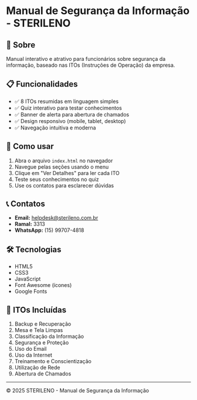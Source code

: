# Manual de Segurança da Informação - STERILENO

## 🎯 Sobre
Manual interativo e atrativo para funcionários sobre segurança da informação, baseado nas ITOs (Instruções de Operação) da empresa.

## 📋 Funcionalidades
- ✅ 8 ITOs resumidas em linguagem simples
- ✅ Quiz interativo para testar conhecimentos
- ✅ Banner de alerta para abertura de chamados
- ✅ Design responsivo (mobile, tablet, desktop)
- ✅ Navegação intuitiva e moderna

## 🚀 Como usar
1. Abra o arquivo `index.html` no navegador
2. Navegue pelas seções usando o menu
3. Clique em "Ver Detalhes" para ler cada ITO
4. Teste seus conhecimentos no quiz
5. Use os contatos para esclarecer dúvidas

## 📞 Contatos
- **Email:** helpdesk@sterileno.com.br
- **Ramal:** 3313
- **WhatsApp:** (15) 99707-4818

## 🛠️ Tecnologias
- HTML5
- CSS3
- JavaScript
- Font Awesome (ícones)
- Google Fonts

## 📝 ITOs Incluídas
1. Backup e Recuperação
2. Mesa e Tela Limpas
3. Classificação da Informação
4. Segurança e Proteção
5. Uso do Email
6. Uso da Internet
7. Treinamento e Conscientização
8. Utilização de Rede
9. Abertura de Chamados

---
© 2025 STERILENO - Manual de Segurança da Informação
